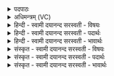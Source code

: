 <details><summary>पदपाठः</summary>

कः। त्वा॒। यु॒न॒क्ति॒। सः। त्वा॒। यु॒न॒क्ति॒। कस्मै॑। त्वा॒। यु॒न॒क्ति॒। तस्मै॑। त्वा॒। यु॒न॒क्ति॒। कर्म्म॑णे। वां॒। वेषा॑य। वा॒म्। ६।
</details>

<details><summary>अधिमन्त्रम् (VC)</summary>

- प्रजापतिर्देवता
- परमेष्ठी प्रजापतिर्ऋषिः
- आर्ची पङ्क्तिः
- पञ्चमः
</details>

<details><summary>हिन्दी - स्वामी दयानन्द सरस्वती  - विषयः</summary>

किसने सत्य करने और असत्य छोड़ने की आज्ञा दी है, सो अगले मन्त्र में उपदेश किया है ॥
</details>

<details><summary>हिन्दी - स्वामी दयानन्द सरस्वती  - पदार्थः</summary>

पदार्थान्वयभाषाः -  (कः) कौन सुख स्वरूप (त्वा) तुझको अच्छी-अच्छी क्रियाओं के सेवन करने के लिये (युनक्ति) आज्ञा देता है। (सः) सो जगदीश्वर (त्वा) तुम को विद्या आदिक शुभ गुणों के प्रकट करने के लिये विद्वान् वा विद्यार्थी होने को (युनक्ति) आज्ञा देता है। (कस्मै) वह किस-किस प्रयोजन के लिये (त्वा) मुझ और तुझ को (युनक्ति) युक्त करता है, (तस्मै) पूर्वोक्त सत्यव्रत के आचरण रूप यज्ञ के लिये (त्वा) धर्म के प्रचार करने में उद्योगी को (युनक्ति) आज्ञा देता है, (सः) वही ईश्वर (कर्मणे) उक्त श्रेष्ठ कर्म करने के लिये (वाम्) कर्म करने और करानेवालों को नियुक्त करता है, (वेषाय) शुभ गुण और विद्याओं में व्याप्ति के लिये (वाम्) विद्या पढ़ने और पढ़ानेवाले तुम लोगों को उपदेश करता है ॥६॥
</details>

<details><summary>हिन्दी - स्वामी दयानन्द सरस्वती  - भावार्थः</summary>

भावार्थभाषाः -  इस मन्त्र में प्रश्न और उत्तर से ईश्वर जीवों के लिये उपदेश करता है। जब कोई किसी से पूछे कि मुझे सत्य कर्मों में कौन प्रवृत्त करता है? इसका उत्तर ऐसा दे कि प्रजापति अर्थात् परमेश्वर ही पुरुषार्थ और अच्छी-अच्छी क्रियाओं के करने की तुम्हारे लिये वेद के द्वारा उपदेश की प्रेरणा करता है। इसी प्रकार कोई विद्यार्थी किसी विद्वान् से पूछे कि मेरे आत्मा में अन्तर्यामिरूप से सत्य का प्रकाश कौन करता है? तो वह उत्तर देवे कि सर्वव्यापक जगदीश्वर। फिर वह पूछे कि वह हमको किस-किस प्रयोजन के लिये उपदेश करता और आज्ञा देता है? उसका उत्तर देवे कि सुख और सुखस्वरूप परमेश्वर की प्राप्ति तथा सत्य विद्या और धर्म के प्रचार के लिये। मैं और आप दोनों को कौन-कौन काम करने के लिये वह ईश्वर उपदेश करता है? इसका परस्पर उत्तर देवें कि यज्ञ करने के लिये। फिर वह कौन-कौन पदार्थ की प्राप्ति के लिये आज्ञा देता है? इसका उत्तर देवें कि सब विद्याओं की प्राप्ति और उनके प्रचार के लिये। मनुष्यों को दो प्रयोजनों में प्रवृत्त होना चाहिये अर्थात् एक तो अत्यन्त पुरुषार्थ और शरीर की आरोग्यता से चक्रवर्त्ती राज्यलक्ष्मी की प्राप्ति करना और दूसरे सब विद्याओं को अच्छी प्रकार पढ़ के उनका प्रचार करना चाहिये। किसी मनुष्य को पुरुषार्थ को छोड़ के आलस्य में कभी नहीं रहना चाहिये ॥६॥
</details>

<details><summary>संस्कृत - स्वामी दयानन्द सरस्वती  - विषयः</summary>

केन सत्यमाचरितुमसत्यं त्यक्तुमाज्ञा दत्तेत्युपदिश्यते ॥
</details>

<details><summary>संस्कृत - स्वामी दयानन्द सरस्वती  - पदार्थः</summary>

पदार्थान्वयभाषाः -  हे मनुष्य ! कस्त्वां युनक्ति स त्वां युनक्ति कस्मै त्वां युनक्ति तस्मै त्वां युनक्ति स एव वां कर्मणे नियोजयति। एवं च वां वेषायाज्ञापयति ॥६॥
</details>

<details><summary>संस्कृत - स्वामी दयानन्द सरस्वती  - भावार्थः</summary>

भावार्थभाषाः -  अत्र प्रश्नोत्तराभ्यामीश्वरो जीवेभ्य उपदिशति। कश्चित् कंचित्प्रति ब्रूते। को मां सत्यक्रियायां प्रवर्त्तयतीति सोऽस्योत्तरं ब्रूयात्। ईश्वरः पुरुषार्थक्रियाकरणाय त्वामादिशतीति। एवं कश्चिद्विद्यार्थी विद्वांसं प्रति पृच्छेत् को मदात्मन्यन्तर्यामिरूपतया सत्यं प्रकाशयतीति। स उत्तरं दद्यात् सर्वव्यापको जगदीश्वर इति। कस्मै प्रयोजनायेति केनचित् पृच्छ्यते। सुखप्राप्तये परमेश्वरप्राप्तये चेत्युत्तरं ब्रूयात्। पुनः कस्मै प्रयोजनायेति मां नियोजयतीति पृच्छ्यते। सत्यविद्याधर्मप्रचारायेत्युत्तरं ब्रूयात्। आवां किं करणायेश्वर उपदिशति। यज्ञानुष्ठानायेति परस्परमुत्तरं ब्रूयाताम्। पुनः स किमाप्तय आज्ञापयतीति। सर्वविद्यासुखेषु व्याप्तये तत्प्रचारायेत्युत्तरं ब्रूयात्। मनुष्यैर्द्वाभ्यां प्रयोजनाभ्यां प्रवर्त्तितव्यम्। एकमत्यन्तपुरुषार्थशरीरारोग्याभ्यां चक्रवर्त्तिराज्यश्रीप्राप्तिकरणम्। द्वितीयं सर्वा विद्याः सम्यक् पठित्वा तासां सर्वत्र प्रचारीकरणं चेति। नैव केनचिदपि कदाचित्पुरुषार्थं त्यक्त्वाऽलस्ये स्थातव्यमिति ॥६॥
</details>